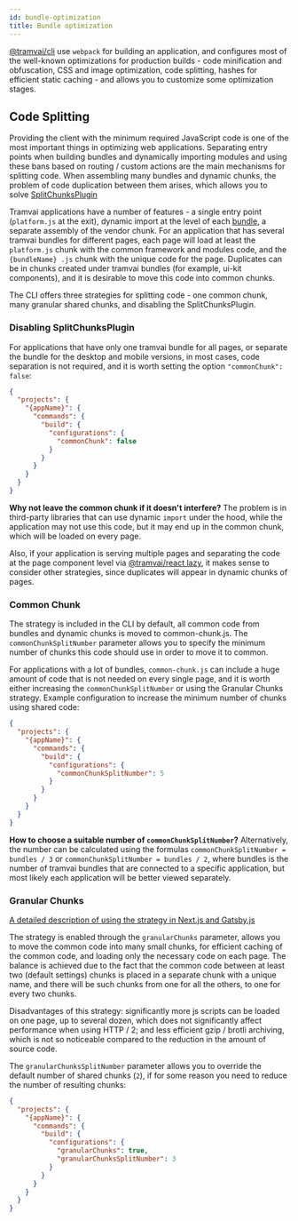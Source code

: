 ```yaml
---
id: bundle-optimization
title: Bundle optimization
---
```


[@tramvai/cli](references/cli/base.md) use `webpack` for building an application, and configures most of the well-known optimizations for production builds - code minification and obfuscation, CSS and image optimization, code splitting, hashes for efficient static caching - and allows you to customize some optimization stages.

## Code Splitting

Providing the client with the minimum required JavaScript code is one of the most important things in optimizing web applications. Separating entry points when building bundles and dynamically importing modules and using these bans based on routing / custom actions are the main mechanisms for splitting code. When assembling many bundles and dynamic chunks, the problem of code duplication between them arises, which allows you to solve [SplitChunksPlugin](https://webpack.js.org/plugins/split-chunks-plugin/)

Tramvai applications have a number of features - a single entry point (`platform.js` at the exit), dynamic import at the level of each [bundle](concepts/bundle.md), a separate assembly of the vendor chunk. For an application that has several tramvai bundles for different pages, each page will load at least the `platform.js` chunk with the common framework and modules code, and the `{bundleName} .js` chunk with the unique code for the page. Duplicates can be in chunks created under tramvai bundles (for example, ui-kit components), and it is desirable to move this code into common chunks.

The CLI offers three strategies for splitting code - one common chunk, many granular shared chunks, and disabling the SplitChunksPlugin.

### Disabling SplitChunksPlugin

For applications that have only one tramvai bundle for all pages, or separate the bundle for the desktop and mobile versions, in most cases, code separation is not required, and it is worth setting the option `"commonChunk": false`:

```json
{
  "projects": {
    "{appName}": {
      "commands": {
        "build": {
          "configurations": {
            "commonChunk": false
          }
        }
      }
    }
  }
}
```

**Why not leave the common chunk if it doesn't interfere?** The problem is in third-party libraries that can use dynamic `import` under the hood, while the application may not use this code, but it may end up in the common chunk, which will be loaded on every page.

Also, if your application is serving multiple pages and separating the code at the page component level via [@tramvai/react lazy](how-to/how-create-async-component.md), it makes sense to consider other strategies, since duplicates will appear in dynamic chunks of pages.

### Common Chunk

The strategy is included in the CLI by default, all common code from bundles and dynamic chunks is moved to common-chunk.js. The `commonChunkSplitNumber` parameter allows you to specify the minimum number of chunks this code should use in order to move it to common.

For applications with a lot of bundles, `common-chunk.js` can include a huge amount of code that is not needed on every single page, and it is worth either increasing the `commonChunkSplitNumber` or using the Granular Chunks strategy. Example configuration to increase the minimum number of chunks using shared code:


```json
{
  "projects": {
    "{appName}": {
      "commands": {
        "build": {
          "configurations": {
            "commonChunkSplitNumber": 5
          }
        }
      }
    }
  }
}
```

**How to choose a suitable number of `commonChunkSplitNumber`?** Alternatively, the number can be calculated using the formulas `commonChunkSplitNumber = bundles / 3` or `commonChunkSplitNumber = bundles / 2`, where bundles is the number of tramvai bundles that are connected to a specific application, but most likely each application will be better viewed separately.

### Granular Chunks

[A detailed description of using the strategy in Next.js and Gatsby.js](https://web.dev/granular-chunking-nextjs/)

The strategy is enabled through the `granularChunks` parameter, allows you to move the common code into many small chunks, for efficient caching of the common code, and loading only the necessary code on each page. The balance is achieved due to the fact that the common code between at least two (default settings) chunks is placed in a separate chunk with a unique name, and there will be such chunks from one for all the others, to one for every two chunks.

Disadvantages of this strategy: significantly more js scripts can be loaded on one page, up to several dozen, which does not significantly affect performance when using HTTP / 2; and less efficient gzip / brotli archiving, which is not so noticeable compared to the reduction in the amount of source code.

The `granularChunksSplitNumber` parameter allows you to override the default number of shared chunks (`2`), if for some reason you need to reduce the number of resulting chunks:

```json
{
  "projects": {
    "{appName}": {
      "commands": {
        "build": {
          "configurations": {
            "granularChunks": true,
            "granularChunksSplitNumber": 3
          }
        }
      }
    }
  }
}
```
